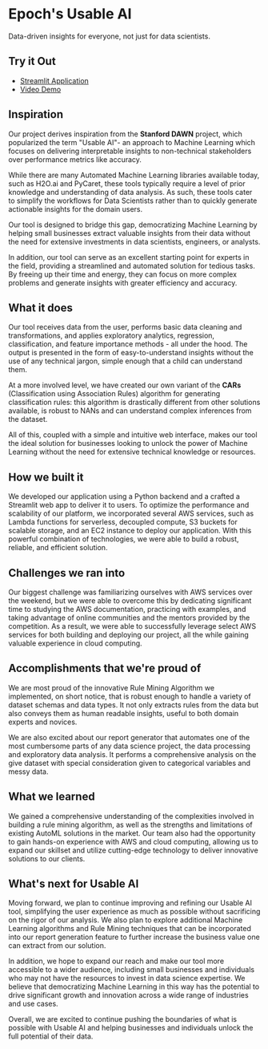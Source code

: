 
# Epoch's Usable AI

Data-driven insights for everyone, not just for data scientists.

## Try it Out

- [Streamlit Application](http://13.229.69.10:8501)
- [Video Demo](https://youtu.be/Z99KK3GrmJg)

## Inspiration

Our project derives inspiration from the **Stanford DAWN** project, which popularized the term "Usable AI"- an approach to Machine Learning which focuses on delivering interpretable insights to non-technical stakeholders over performance metrics like accuracy.

While there are many Automated Machine Learning libraries available today, such as H2O.ai and PyCaret, these tools typically require a level of prior knowledge and understanding of data analysis. As such, these tools cater to simplify the workflows for Data Scientists rather than to quickly generate actionable insights for the domain users.

Our tool is designed to bridge this gap, democratizing Machine Learning by helping small businesses extract valuable insights from their data without the need for extensive investments in data scientists, engineers, or analysts.

In addition, our tool can serve as an excellent starting point for experts in the field, providing a streamlined and automated solution for tedious tasks. By freeing up their time and energy, they can focus on more complex problems and generate insights with greater efficiency and accuracy.

## What it does

Our tool receives data from the user, performs basic data cleaning and transformations, and applies exploratory analytics, regression, classification, and feature importance methods - all under the hood. The output is presented in the form of easy-to-understand insights without the use of any technical jargon, simple enough that a child can understand them.

At a more involved level, we have created our own variant of the **CARs** (Classification using Association Rules) algorithm for generating classification rules: this algorithm is drastically different from other solutions available, is robust to NANs and can understand complex inferences from the dataset.

All of this, coupled with a simple and intuitive web interface, makes our tool the ideal solution for businesses looking to unlock the power of Machine Learning without the need for extensive technical knowledge or resources.

## How we built it

We developed our application using a Python backend and a crafted a Streamlit web app to deliver it to users. To optimize the performance and scalability of our platform, we incorporated several AWS services, such as Lambda functions for serverless, decoupled compute, S3 buckets for scalable storage, and an EC2 instance to deploy our application. With this powerful combination of technologies, we were able to build a robust, reliable, and efficient solution.

## Challenges we ran into

Our biggest challenge was familiarizing ourselves with AWS services over the weekend, but we were able to overcome this by dedicating significant time to studying the AWS documentation, practicing with examples, and taking advantage of online communities and the mentors provided by the competition. As a result, we were able to successfully leverage select AWS services for both building and deploying our project, all the while gaining valuable experience in cloud computing.

## Accomplishments that we're proud of

We are most proud of the innovative Rule Mining Algorithm we implemented, on short notice, that is robust enough to handle a variety of dataset schemas and data types. It not only extracts rules from the data but also conveys them as human readable insights, useful to both domain experts and novices.

We are also excited about our report generator that automates one of the most cumbersome parts of any data science project, the data processing and exploratory data analysis. It performs a comprehensive analysis on the give dataset with special consideration given to categorical variables and messy data.

## What we learned

We gained a comprehensive understanding of the complexities involved in building a rule mining algorithm, as well as the strengths and limitations of existing AutoML solutions in the market. Our team also had the opportunity to gain hands-on experience with AWS and cloud computing, allowing us to expand our skillset and utilize cutting-edge technology to deliver innovative solutions to our clients.

## What's next for Usable AI

Moving forward, we plan to continue improving and refining our Usable AI tool, simplifying the user experience as much as possible without sacrificing on the rigor of our analysis. We also plan to explore additional Machine Learning algorithms and Rule Mining techniques that can be incorporated into our report generation feature to further increase the business value one can extract from our solution.

In addition, we hope to expand our reach and make our tool more accessible to a wider audience, including small businesses and individuals who may not have the resources to invest in data science expertise. We believe that democratizing Machine Learning in this way has the potential to drive significant growth and innovation across a wide range of industries and use cases.

Overall, we are excited to continue pushing the boundaries of what is possible with Usable AI and helping businesses and individuals unlock the full potential of their data.
